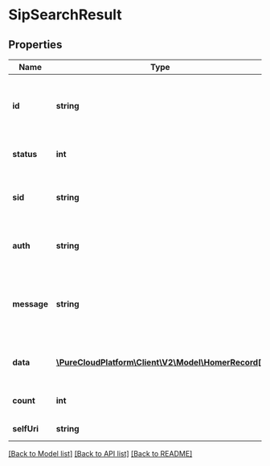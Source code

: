 # SipSearchResult

## Properties
Name | Type | Description | Notes
------------ | ------------- | ------------- | -------------
**id** | **string** | The globally unique identifier for the object. | [optional] 
**status** | **int** | Status of the search request | [optional] 
**sid** | **string** | Session id associated to the search request | [optional] 
**auth** | **string** | Auth token used for this search request | [optional] 
**message** | **string** | Any messages returned from homer as part of the response | [optional] 
**data** | [**\PureCloudPlatform\Client\V2\Model\HomerRecord[]**](HomerRecord.md) | Homer search data that is returned | [optional] 
**count** | **int** | Number of records returned | [optional] 
**selfUri** | **string** | The URI for this object | [optional] 

[[Back to Model list]](../README.md#documentation-for-models) [[Back to API list]](../README.md#documentation-for-api-endpoints) [[Back to README]](../README.md)


